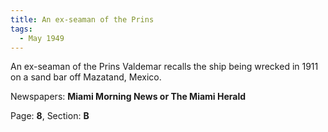 ```yaml
---  
title: An ex-seaman of the Prins  
tags:  
  - May 1949  
---  
```

  
An ex-seaman of the Prins Valdemar recalls the ship being wrecked in 1911 on a sand bar off Mazatand, Mexico.  
  
Newspapers: **Miami Morning News or The Miami Herald**  
  
Page: **8**, Section: **B** 
